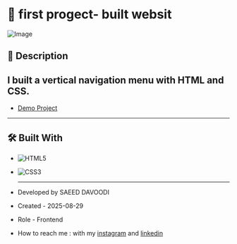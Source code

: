 # 🎯 first progect- built websit

![Image](https://github.com/user-attachments/assets/e455773e-5ea1-455f-b4fe-8237993c208b)

## 📖 Description
I built a vertical navigation menu with HTML and CSS.
--

- [Demo Project](https://saeeddavoodi-dev.github.io/Menu/)

---

## 🛠️ Built With
- ![HTML5](https://img.shields.io/badge/HTML5-E34F26?style=flat&logo=html5&logoColor=white)
- ![CSS3](https://img.shields.io/badge/CSS3-1572B6?style=flat&logo=css3&logoColor=white)

  ---

- Developed by SAEED DAVOODI

- Created - 2025-08-29

- Role - Frontend

- How to reach me : with my [instagram](https://www.instagram.com/saeed.davodi_dev?igsh=N2dpa2tucm05Ynpl) and [linkedin](https://www.linkedin.com/in/saeed-davoodi-127412368?utm_source=share&utm_campaign=share_via&utm_content=profile&utm_medium=android_app)






